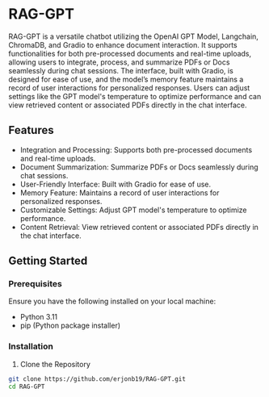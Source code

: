 # RAG-GPT



RAG-GPT is a versatile chatbot utilizing the OpenAI GPT Model, Langchain, ChromaDB, and Gradio to enhance document interaction. It supports functionalities for both pre-processed documents and real-time uploads, allowing users to integrate, process, and summarize PDFs or Docs seamlessly during chat sessions. The interface, built with Gradio, is designed for ease of use, and the model’s memory feature maintains a record of user interactions for personalized responses. Users can adjust settings like the GPT model's temperature to optimize performance and can view retrieved content or associated PDFs directly in the chat interface.



## Features



- Integration and Processing: Supports both pre-processed documents and real-time uploads.
- Document Summarization: Summarize PDFs or Docs seamlessly during chat sessions.
- User-Friendly Interface: Built with Gradio for ease of use.
- Memory Feature: Maintains a record of user interactions for personalized responses.
- Customizable Settings: Adjust GPT model's temperature to optimize performance.
- Content Retrieval: View retrieved content or associated PDFs directly in the chat interface.



## Getting Started



### Prerequisites



Ensure you have the following installed on your local machine:
- Python 3.11
- pip (Python package installer)



### Installation



1. Clone the Repository
```sh
git clone https://github.com/erjonb19/RAG-GPT.git
cd RAG-GPT
